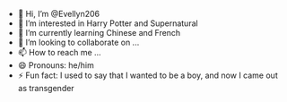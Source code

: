 - 👋 Hi, I’m @Evellyn206
- 👀 I’m interested in Harry Potter and Supernatural
- 🌱 I’m currently learning Chinese and French
- 💞️ I’m looking to collaborate on ...
- 📫 How to reach me ...
- 😄 Pronouns: he/him
- ⚡ Fun fact: I used to say that I wanted to be a boy, and now I came out as transgender

<!---
Evellyn206/Evellyn206 is a ✨ special ✨ repository because its `README.md` (this file) appears on your GitHub profile.
You can click the Preview link to take a look at your changes.
--->
